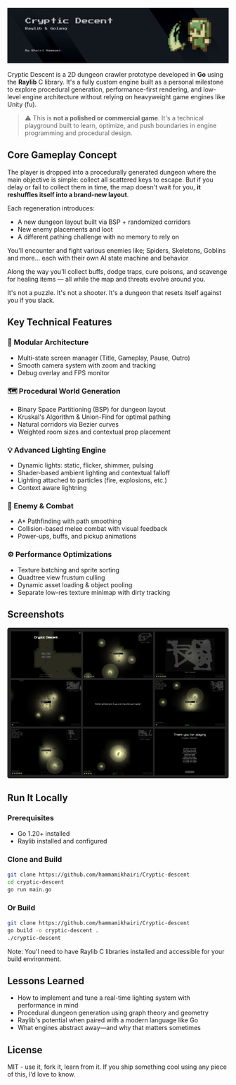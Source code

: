 
![banner](assets/repo/banner.jpg)

Cryptic Descent is a 2D dungeon crawler prototype developed in **Go** using the **Raylib** C library. It's a fully custom engine built as a personal milestone to explore procedural generation, performance-first rendering, and low-level engine architecture without relying on heavyweight game engines like Unity (fu).

> ⚠️ This is **not a polished or commercial game**. It's a technical playground built to learn, optimize, and push boundaries in engine programming and procedural design.


## Core Gameplay Concept
The player is dropped into a procedurally generated dungeon where the main objective is simple: collect all scattered keys to escape. But if you delay or fail to collect them in time, the map doesn't wait for you, **it reshuffles itself into a brand-new layout**.

Each regeneration introduces:
* A new dungeon layout built via BSP + randomized corridors
* New enemy placements and loot
* A different pathing challenge with no memory to rely on

You'll encounter and fight various enemies like; Spiders, Skeletons, Goblins and more...
each with their own AI state machine and behavior

Along the way you'll collect buffs, dodge traps, cure poisons, and scavenge for healing items — all while the map and threats evolve around you.

It's not a puzzle. It's not a shooter. It's a dungeon that resets itself against you if you slack.

## Key Technical Features

### 🧱 Modular Architecture
- Multi-state screen manager (Title, Gameplay, Pause, Outro)
- Smooth camera system with zoom and tracking
- Debug overlay and FPS monitor

### 🗺️ Procedural World Generation
- Binary Space Partitioning (BSP) for dungeon layout
- Kruskal's Algorithm & Union-Find for optimal pathing
- Natural corridors via Bezier curves
- Weighted room sizes and contextual prop placement

### 💡 Advanced Lighting Engine
- Dynamic lights: static, flicker, shimmer, pulsing
- Shader-based ambient lighting and contextual falloff
- Lighting attached to particles (fire, explosions, etc.)
- Context aware lightning

### 🧠 Enemy & Combat
- A* Pathfinding with path smoothing
- Collision-based melee combat with visual feedback
- Power-ups, buffs, and pickup animations

### ⚙️ Performance Optimizations
- Texture batching and sprite sorting
- Quadtree view frustum culling
- Dynamic asset loading & object pooling
- Separate low-res texture minimap with dirty tracking




## Screenshots

![Gameplay Screenshot](gameplay.png)


## Run It Locally

### Prerequisites
- Go 1.20+ installed
- Raylib installed and configured

### Clone and Build

```bash
git clone https://github.com/hammamikhairi/Cryptic-descent
cd cryptic-descent
go run main.go
```

### Or Build
```bash
git clone https://github.com/hammamikhairi/Cryptic-descent
go build -o cryptic-descent .
./cryptic-descent
```
Note: You'l need to have Raylib C libraries installed and accessible for your build environment.

## Lessons Learned
- How to implement and tune a real-time lighting system with performance in mind
- Procedural dungeon generation using graph theory and geometry
- Raylib's potential when paired with a modern language like Go
- What engines abstract away—and why that matters sometimes


## License
MIT - use it, fork it, learn from it. If you ship something cool using any piece of this, I’d love to know.